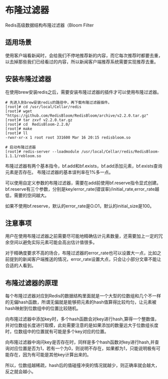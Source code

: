 # 布隆过滤器
Redis高级数据结构布隆过滤器（Bloom Filter

## 适用场景
使用客户端看新闻时，会给我们不停地推荐新的内容，而它每次推荐时都要去重，以去掉那些我们已经看过的内容，所以新闻客户端推荐系统需要实现推荐去重。

## 安装布隆过滤器
在使用brew安装redis之后，需要安装布隆过滤器的插件才可以使用布隆过滤器。
```shell
# 先进入到brew安装redis的路径中，再下载布隆过滤器插件。
[root]# cd /usr/local/Cellar/redis
[root]# wget "https://github.com/RedisBloom/RedisBloom/archive/v2.2.0.tar.gz"
[root]# tar zxvf v2.2.0.tar.gz 
[root]# cd  RedisBloom-2.2.0/
[root]# make
[root]# ll
-rwxr-xr-x 1 root root 331600 Mar 16 20:15 redisbloom.so

# 启动布隆过滤器
[root]# redis-server --loadmodule /usr/local/Cellar/redis/RedisBloom-1.1.1/rebloom.so
```
布隆过滤器有两个基本指令，bf.add和bf.exists，bf.add添加元素，bf.exists查询元素是否存在。
布隆过滤器的基本误判率在1%多一点。

可以使用自定义参数的布隆过滤器，需要在add前使用bf.reserve指令显式创建。bf.reserve有三个参数，分别是key/error_rate(错误率)/initial_rate,error_rate越低，需要的空间越大。

如果不使用bf.reserve，默认的error_rate是O.O1，默认的initial_size是100。

## 注意事项
用户在使用布隆过滤器之前需要尽可能地精确估计元素数量，还需要加上一定的冗余空间以避免实际元素可能会高出估计值很多。

对于精确度要求不高的场合，布隆过滤器的error_rate也可以设置大一点，比如之前提到的新闻客户端推送的情况，error_rate设置大点，只会让小部分文章不能让合适的人看到。

## 布隆过滤器的原理
每个布隆过滤器对应到Redis的数据结构里面就是一个大型的位数组和几个不一样的无偏hash函数，所谓无偏就是能够把元素的hash值算得比较均匀，让元素被hash映射到位数组中的位置比较随机。

向布隆过滤器中添加key时，多个hash函数会对key进行hash,算得一个整数值，并对位数组长度进行取模，此处需要注意的是如果添加的数量远大于位数组长度时，位数组中的位置就有可能是多个key对应的位置。

向布隆过滤器中询问key是否存在时，同样是多个hash函数对key进行hash,并查询对应位置是否为1，若有一个为0，则说明不存在，如果都为1，只能说明极有可能存在，因为有可能是其他key计算出来的。

所以，位数组越稀疏，hash后的值碰撞冲突的情况就越少，则正确率就会越大，反之就会越小。
